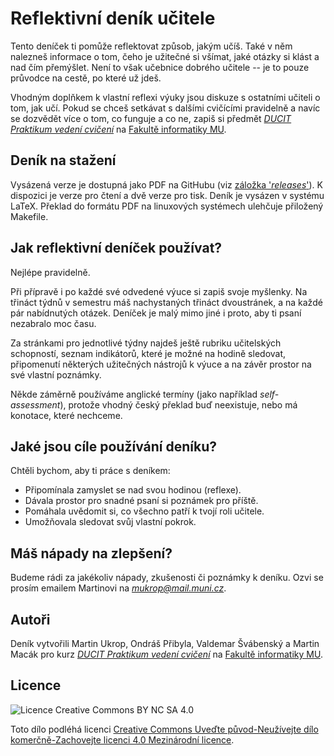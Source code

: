 Reflektivní deník učitele
=========================

Tento deníček ti pomůže reflektovat způsob, jakým učíš. Také v něm nalezneš informace o tom, čeho je užitečné si všímat, jaké otázky si klást a nad čím přemýšlet. Není to však učebnice dobrého učitele -- je to pouze průvodce na cestě, po které už jdeš.

Vhodným doplňkem k vlastní reflexi výuky jsou diskuze s ostatními učiteli o tom, jak učí. Pokud se chceš setkávat s dalšími cvičícími pravidelně a navíc se dozvědět více o tom, co funguje a co ne, zapiš si předmět [*DUCIT Praktikum vedení cvičení*](https://is.muni.cz/predmet/fi/DUCIT) na [Fakultě informatiky MU](https://fi.muni.cz).

## Deník na stažení

Vysázená verze je dostupná jako PDF na GitHubu (viz [záložka '*releases*'](https://github.com/mukrop/reflektivni-denik-ucitele/releases)). K dispozici je verze pro čtení a dvě verze pro tisk.
Deník je vysázen v systému LaTeX. Překlad do formátu PDF na linuxových systémech ulehčuje přiložený Makefile.

## Jak reflektivní deníček používat?

Nejlépe pravidelně.

Při přípravě i po každé své odvedené výuce si zapiš svoje myšlenky. Na třináct týdnů v semestru máš nachystaných třináct dvoustránek, a na každé pár nabídnutých otázek. Deníček je malý mimo jiné i proto, aby ti psaní nezabralo moc času.

Za stránkami pro jednotlivé týdny najdeš ještě rubriku učitelských schopností, seznam indikátorů, které je možné na hodině sledovat, připomenutí některých užitečných nástrojů k výuce a na závěr prostor na své vlastní poznámky.

Někde záměrně používáme anglické termíny (jako například *self-assessment*), protože vhodný český překlad buď neexistuje, nebo má konotace, které nechceme.

## Jaké jsou cíle používání deníku?

Chtěli bychom, aby ti práce s deníkem:
* Připomínala zamyslet se nad svou hodinou (reflexe).
* Dávala prostor pro snadné psaní si poznámek pro příště.
* Pomáhala uvědomit si, co všechno patří k tvojí roli učitele.
* Umožňovala sledovat svůj vlastní pokrok.

## Máš nápady na zlepšení?

Budeme rádi za jakékoliv nápady, zkušenosti či poznámky k deníku. Ozvi se prosím emailem Martinovi na [*mukrop@mail.muni.cz*](mailto:mukrop@mail.muni.cz).

## Autoři

Deník vytvořili Martin Ukrop, Ondráš Přibyla, Valdemar Švábenský a Martin Macák pro kurz [*DUCIT Praktikum vedení cvičení*](https://is.muni.cz/predmet/fi/DUCIT) na [Fakultě informatiky MU](https://fi.muni.cz).

## Licence

![Licence Creative Commons BY NC SA 4.0](https://i.creativecommons.org/l/by-nc-sa/4.0/88x31.png "Licence Creative Commons BY NC SA 4.0")

Toto dílo podléhá licenci [Creative Commons Uveďte původ-Neužívejte dílo komerčně-Zachovejte licenci 4.0 Mezinárodní licence](https://creativecommons.org/licenses/by-nc-sa/4.0/).
